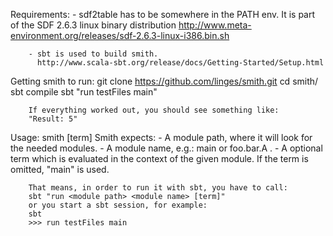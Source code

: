 

Requirements:
        - sdf2table has to be somewhere in the PATH env.
          It is part of the SDF 2.6.3 linux binary distribution 
          http://www.meta-environment.org/releases/sdf-2.6.3-linux-i386.bin.sh
          
        - sbt is used to build smith. 
          http://www.scala-sbt.org/release/docs/Getting-Started/Setup.html

Getting smith to run:
        git clone https://github.com/linges/smith.git
        cd smith/
        sbt compile
        sbt "run testFiles main"

        If everything worked out, you should see something like:
        "Result: 5"

Usage:
        smith <module path> <module name> [term]
        Smith expects:
          - A module path, where it will look for the needed modules.
          - A module name, e.g.: main or foo.bar.A .
          - A optional term which is evaluated in the context of the given module.
            If the term is omitted, "main" is used. 
        
        That means, in order to run it with sbt, you have to call:
        sbt "run <module path> <module name> [term]"
        or you start a sbt session, for example:
        sbt
        >>> run testFiles main 
